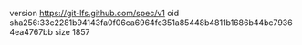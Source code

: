 version https://git-lfs.github.com/spec/v1
oid sha256:33c2281b94143fa0f06ca6964fc351a85448b4811b1686b44bc79364ea4767bb
size 1857
